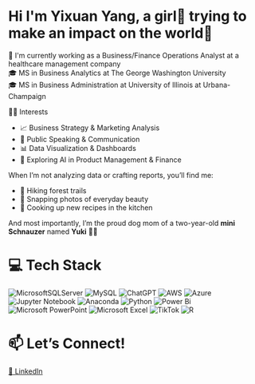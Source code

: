 # Hi I'm Yixuan Yang, a girl👩 trying to make an impact on the world👋

💼 I'm currently working as a Business/Finance Operations Analyst at a healthcare management company<br/>
🎓 MS in Business Analytics at The George Washington University<br/>
🎓 MS in Business Administration at University of Illinois at Urbana-Champaign<br/>

👩‍💻 Interests
- 📈 Business Strategy & Marketing Analysis<br/>  
- 📢 Public Speaking & Communication<br/>  
- 📊 Data Visualization & Dashboards<br/>  
- 🤖 Exploring AI in Product Management & Finance<br/>

When I’m not analyzing data or crafting reports, you’ll find me:
- 🥾 Hiking forest trails<br/>
- 📸 Snapping photos of everyday beauty<br/>
- 🍳 Cooking up new recipes in the kitchen<br/>

And most importantly, I’m the proud dog mom of a two-year-old **mini Schnauzer** named **Yuki** 🐶💕<br/>

# 💻 Tech Stack
![MicrosoftSQLServer](https://img.shields.io/badge/Microsoft%20SQL%20Server-CC2927?style=for-the-badge&logo=microsoft%20sql%20server&logoColor=white)
![MySQL](https://img.shields.io/badge/mysql-4479A1.svg?style=for-the-badge&logo=mysql&logoColor=white)
![ChatGPT](https://img.shields.io/badge/chatGPT-74aa9c?style=for-the-badge&logo=openai&logoColor=white)
![AWS](https://img.shields.io/badge/AWS-%23FF9900.svg?style=for-the-badge&logo=amazon-aws&logoColor=white)
![Azure](https://img.shields.io/badge/azure-%230072C6.svg?style=for-the-badge&logo=microsoftazure&logoColor=white)
![Jupyter Notebook](https://img.shields.io/badge/jupyter-%23FA0F00.svg?style=for-the-badge&logo=jupyter&logoColor=white)
![Anaconda](https://img.shields.io/badge/Anaconda-%2344A833.svg?style=for-the-badge&logo=anaconda&logoColor=white)
![Python](https://img.shields.io/badge/python-3670A0?style=for-the-badge&logo=python&logoColor=ffdd54)
![Power Bi](https://img.shields.io/badge/power_bi-F2C811?style=for-the-badge&logo=powerbi&logoColor=black)
![Microsoft PowerPoint](https://img.shields.io/badge/Microsoft_PowerPoint-B7472A?style=for-the-badge&logo=microsoft-powerpoint&logoColor=white)
![Microsoft Excel](https://img.shields.io/badge/Microsoft_Excel-217346?style=for-the-badge&logo=microsoft-excel&logoColor=white)
![TikTok](https://img.shields.io/badge/TikTok-%23000000.svg?style=for-the-badge&logo=TikTok&logoColor=white)
![R](https://img.shields.io/badge/r-%23276DC3.svg?style=for-the-badge&logo=r&logoColor=white)

# 📫 Let’s Connect!
[🔗 LinkedIn](https://linkedin.com/in/yixuanyang1997)
